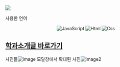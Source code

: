 
<img src="https://capsule-render.vercel.app/api?type=waving&color=auto&height=200&section=header&text=6주차_과제_갤러리_꾸미기&fontSize=40" />

사용한 언어
<div align="center">
	<img alt="JavaScript" src ="https://img.shields.io/badge/JavaScriipt-F7DF1E.svg?&style=for-the-badge&logo=JavaScript&logoColor=black"/>
	<img alt="Html" src ="https://img.shields.io/badge/HTML5-E34F26.svg?&style=for-the-badge&logo=HTML5&logoColor=white"/>
	<img alt="Css" src ="https://img.shields.io/badge/CSS3-1572B6.svg?&style=for-the-badge&logo=CSS3&logoColor=white"/>
</div>


##  [학과소개글 바로가기](https://wjsrudals411.github.io/Cordova/week8/10_12)

사진들![image](https://github.com/wjsrudals411/Cordova/assets/103473959/303b95f5-0ec0-48da-8e30-b7c34541a71b)
모달창에서 확대된 사진![image2](https://github.com/wjsrudals411/Cordova/assets/103473959/e7b1d9c6-107d-4e82-8013-8fcb7b329b9b)
